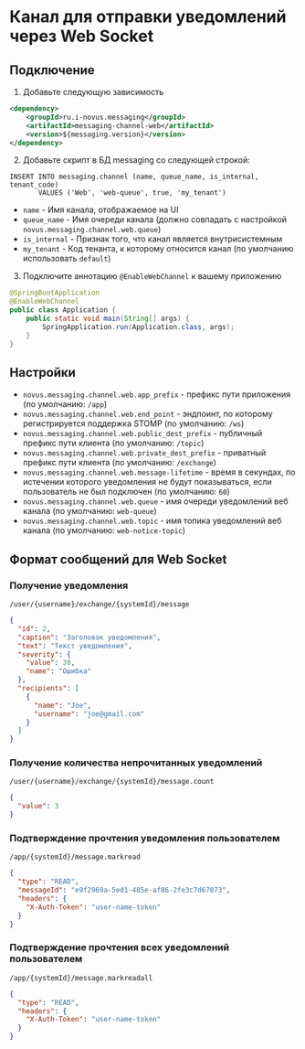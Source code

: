 # Канал для отправки уведомлений через Web Socket

## Подключение

1. Добавьте следующую зависимость

```xml
<dependency>
    <groupId>ru.i-novus.messaging</groupId>
    <artifactId>messaging-channel-web</artifactId>
    <version>${messaging.version}</version>
</dependency>
```

2. Добавьте скрипт в БД messaging со следующей строкой:

```roomsql
INSERT INTO messaging.channel (name, queue_name, is_internal, tenant_code) 
       VALUES ('Web', 'web-queue', true, 'my_tenant')
```

- `name` - Имя канала, отображаемое на UI
- `queue_name` - Имя очереди канала (должно совпадать с настройкой `novus.messaging.channel.web.queue`)
- `is_internal` - Признак того, что канал является внутрисистемным
- `my_tenant` - Код тенанта, к которому относится канал (по умолчанию использовать `default`)

3. Подключите аннотацию `@EnableWebChannel` к вашему приложению

```java
@SpringBootApplication
@EnableWebChannel
public class Application {
    public static void main(String[] args) {
        SpringApplication.run(Application.class, args);
    }
}
```

## Настройки

- `novus.messaging.channel.web.app_prefix` - префикс пути приложения
  (по умолчанию: `/app`)
- `novus.messaging.channel.web.end_point` - эндпоинт, по которому регистрируется поддержка STOMP
  (по умолчанию: `/ws`)
- `novus.messaging.channel.web.public_dest_prefix` - публичный префикс пути клиента
  (по умолчанию: `/topic`)
- `novus.messaging.channel.web.private_dest_prefix` - приватный префикс пути клиента
  (по умолчанию: `/exchange`)
- `novus.messaging.channel.web.message-lifetime` - время в секундах, по истечении которого уведомления не будут
  показываться, если пользователь не был подключен (по умолчанию: `60`)
- `novus.messaging.channel.web.queue` - имя очереди уведомлений веб канала (по умолчанию: `web-queue`)
- `novus.messaging.channel.web.topic` - имя топика уведомлений веб канала (по умолчанию: `web-notice-topic`)

## Формат сообщений для Web Socket

### Получение уведомления

`/user/{username}/exchange/{systemId}/message`

```json
{
  "id": 2,
  "caption": "Заголовок уведомления",
  "text": "Текст уведомления",
  "severity": {
    "value": 30,
    "name": "Ошибка"
  },
  "recipients": [
    {
      "name": "Joe",
      "username": "joe@gmail.com"
    }
  ]
}
```

### Получение количества непрочитанных уведомлений

`/user/{username}/exchange/{systemId}/message.count`

```json
{
  "value": 3
}
```

### Подтверждение прочтения уведомления пользователем

`/app/{systemId}/message.markread`

```json
{
  "type": "READ",
  "messageId": "e9f2969a-5ed1-485e-af86-2fe3c7d67073",
  "headers": {
    "X-Auth-Token": "user-name-token"
  }
}
```

### Подтверждение прочтения всех уведомлений пользователем

`/app/{systemId}/message.markreadall`

```json
{
  "type": "READ",
  "headers": {
    "X-Auth-Token": "user-name-token"
  }
}
```